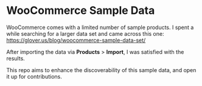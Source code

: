 # WooCommerce Sample Data

WooCommerce comes with a limited number of sample products. I spent a while searching for a larger data set and came across this one: https://glover.us/blog/woocommerce-sample-data-set/

After importing the data via **Products** > **Import**, I was satisfied with the results. 

This repo aims to enhance the discoverability of this sample data, and open it up for contributions.
